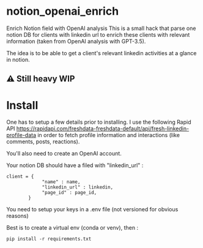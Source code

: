 # notion_openai_enrich
Enrich Notion field with OpenAI analysis
This is a small hack that parse one notion DB for clients with linkedin url to enrich these clients with relevant information (taken from OpenAI analysis with GPT-3.5).

The idea is to be able to get a client's relevant linkedin activities at a glance in notion.
## ⚠ Still heavy WIP

# Install
One has to setup a few details prior to installing.
I use the following Rapid API https://rapidapi.com/freshdata-freshdata-default/api/fresh-linkedin-profile-data in order to fetch profile information and interactions (like comments, posts, reactions).

You'll also need to create an OpenAI account.

Your notion DB should have a filed with "linkedin_url" :
```
client = {
             "name" : name,
             "linkedin_url" : linkedin,
             "page_id" : page_id,
        }
```

You need to setup your keys in a .env file (not versioned for obvious reasons)

Best is to create a virtual env (conda or venv), then :
```
pip install -r requirements.txt
```